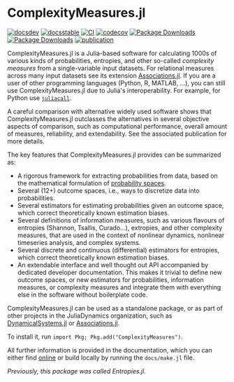 # ComplexityMeasures.jl

[![docsdev](https://img.shields.io/badge/docs-dev-lightblue.svg)](https://juliadynamics.github.io/DynamicalSystemsDocs.jl/complexitymeasures/dev/)
[![docsstable](https://img.shields.io/badge/docs-stable-blue.svg)](https://juliadynamics.github.io/DynamicalSystemsDocs.jl/complexitymeasures/stable/)
[![CI](https://github.com/juliadynamics/ComplexityMeasures.jl/workflows/CI/badge.svg)](https://github.com/JuliaDynamics/ComplexityMeasures.jl/actions)
[![codecov](https://codecov.io/gh/JuliaDynamics/ComplexityMeasures.jl/branch/main/graph/badge.svg?token=6XlPGg5nRG)](https://codecov.io/gh/JuliaDynamics/ComplexityMeasures.jl)
[![Package Downloads](https://img.shields.io/badge/dynamic/json?url=http%3A%2F%2Fjuliapkgstats.com%2Fapi%2Fv1%2Ftotal_downloads%2FComplexityMeasures&query=total_requests&label=Downloads)](http://juliapkgstats.com/pkg/ComplexityMeasures)
[![Package Downloads](https://img.shields.io/badge/dynamic/json?url=http%3A%2F%2Fjuliapkgstats.com%2Fapi%2Fv1%2Ftotal_downloads%2FEntropies&query=total_requests&label=Downloads%20(Entropies))](http://juliapkgstats.com/pkg/Entropies)
[![publication](https://img.shields.io/badge/publication-PLOS.One-blueviolet.svg)](https://doi.org/10.1371/journal.pone.0324431)

ComplexityMeasures.jl is a Julia-based software for calculating 1000s of various kinds of
probabilities, entropies, and other so-called _complexity measures_ from a single-variable input datasets. For relational measures across many input datasets see its extension [Associations.jl](https://juliadynamics.github.io/Associations.jl/dev/).
If you are a user of other programming languages (Python, R, MATLAB, ...),
you can still use ComplexityMeasures.jl due to Julia's interoperability.
For example, for Python use [`juliacall`](https://pypi.org/project/juliacall/).

A careful comparison with alternative widely used software shows that ComplexityMeasures.jl outclasses the alternatives in several objective aspects of comparison, such as computational performance, overall amount of measures, reliability, and extendability. See the associated publication for more details.

The key features that ComplexityMeasures.jl provides can be summarized as:

- A rigorous framework for extracting probabilities from data, based on the mathematical formulation of [probability spaces](https://en.wikipedia.org/wiki/Probability_space).
- Several (12+) outcome spaces, i.e., ways to discretize data into probabilities.
- Several estimators for estimating probabilities given an outcome space, which correct theoretically known estimation biases.
- Several definitions of information measures, such as various flavours of entropies (Shannon, Tsallis, Curado...), extropies, and other complexity measures, that are used in the context of nonlinear dynamics, nonlinear timeseries analysis, and complex systems.
- Several discrete and continuous (differential) estimators for entropies, which correct theoretically known estimation biases.
- An extendable interface and well thought out API accompanied by dedicated developer documentation. This makes it trivial to define new outcome spaces, or new estimators for probabilities, information measures, or complexity measures and integrate them with everything else in the software without boilerplate code.

ComplexityMeasures.jl can be used as a standalone package, or as part of other projects in the JuliaDynamics organization, such as [DynamicalSystems.jl](https://juliadynamics.github.io/DynamicalSystemsDocs.jl/dynamicalsystems/dev/) or [Associations.jl](https://juliadynamics.github.io/Associations.jl/dev/).

To install it, run `import Pkg; Pkg.add("ComplexityMeasures")`.

All further information is provided in the documentation, which you can either find [online](https://juliadynamics.github.io/DynamicalSystemsDocs.jl/complexitymeasures/stable/) or build locally by running the `docs/make.jl` file.

_Previously, this package was called Entropies.jl._
